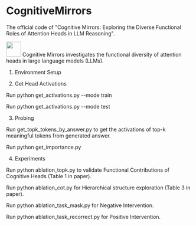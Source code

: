 # CognitiveMirrors
The official code of "Cognitive Mirrors: Exploring the Diverse Functional Roles of Attention Heads in LLM Reasoning".

<img src="https://github.com/user-attachments/assets/3d45c7a8-c60f-4e17-9f23-882e008650ab" width="40">
Cognitive Mirrors investigates the functional diversity of attention heads in large language models (LLMs).

1. Environment Setup

2. Get Head Activations

Run python get_activations.py --mode train 

Run python get_activations.py --mode test

3. Probing

Run get_topk_tokens_by_answer.py to get the activations of top-k meaningful tokens from generated answer.

Run python get_importance.py

4. Experiments

Run python ablation_topk.py to validate Functional Contributions of Cognitive Heads (Table 1 in paper).

Run python ablation_cot.py for Hierarchical structure exploration (Table 3 in paper).

Run python ablation_task_mask.py for Negative Intervention.

Run python ablation_task_recorrect.py for Positive Intervention.

